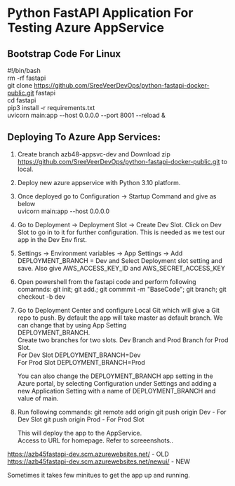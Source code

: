 # Python FastAPI Application For Testing Azure AppService

## Bootstrap Code For Linux 
#!/bin/bash    
rm -rf fastapi    
git clone https://github.com/SreeVeerDevOps/python-fastapi-docker-public.git fastapi      
cd fastapi     
pip3 install -r requirements.txt    
uvicorn main:app --host 0.0.0.0 --port 8001 --reload &      

## Deploying To Azure App Services:
1. Create branch azb48-appsvc-dev  and Download zip https://github.com/SreeVeerDevOps/python-fastapi-docker-public.git to local.   

2. Deploy new azure appservice with Python 3.10 platform.  

3. Once deployed go to Configuration -> Startup Command and give as below  
   uvicorn main:app --host 0.0.0.0   

4. Go to Deployment -> Deployment Slot -> Create Dev Slot. 
   Click on Dev Slot to go in to it for further configuration. This is needed as we test our app in the Dev Env first. 

5. Settings -> Environment variables -> App Settings -> Add 
   DEPLOYMENT_BRANCH = Dev and Select Deployment slot setting and save. 
   Also give AWS_ACCESS_KEY_ID and AWS_SECRET_ACCESS_KEY

6.  Open powershell from the fastapi code and perform following comamnds: 
    git init; git add.; git commmit -m "BaseCode"; git branch; git checkout -b dev 

7. Go to Deployment Center and configure Local Git which will give a Git repo to push. 
   By default the app will take master as default branch. We can change that by using App Setting  
   DEPLOYMENT_BRANCH.   
   Create two branches for two slots. Dev Branch and Prod Branch for Prod Slot.  
   For Dev Slot DEPLOYMENT_BRANCH=Dev  
   For Prod Slot DEPLOYMENT_BRANCH=Prod   

   You can also change the DEPLOYMENT_BRANCH app setting in the Azure portal, by selecting Configuration under Settings 
   and adding a new Application Setting with a name of DEPLOYMENT_BRANCH and value of main.  

8. Run following commands: 
   git remote add origin <localgit URL> 
   git push origin Dev  - For Dev Slot 
   git push origin Prod - For Prod Slot 

   This will deploy the app to the AppService.  
   Access to URL for homepage. Refer to screeenshots.. 

https://azb45fastapi-dev.scm.azurewebsites.net/ - OLD    
https://azb45fastapi-dev.scm.azurewebsites.net/newui/ - NEW 


Sometimes it takes few minitues to get the app up and running.